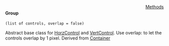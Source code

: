 <div style="float:right"><span class="toplinks"><a href="/suneidoc/User Interfaces/Reference/Group/Methods">Methods</a></span></div>

#### Group

``` suneido
(list of controls, overlap = false)
```

Abstract base class for [HorzControl](<HorzControl.md>) and [VertControl](<VertControl.md>). Use overlap: to let the controls overlap by 1 pixel.
Derived from [Container](<Container.md>)